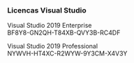 ### Licencas Visual Studio

Visual Studio 2019 Enterprise  
BF8Y8-GN2QH-T84XB-QVY3B-RC4DF  

Visual Studio 2019 Professional  
NYWVH-HT4XC-R2WYW-9Y3CM-X4V3Y  
